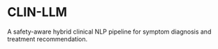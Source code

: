 # CLIN-LLM
A safety-aware hybrid clinical NLP pipeline for symptom diagnosis and treatment recommendation.
